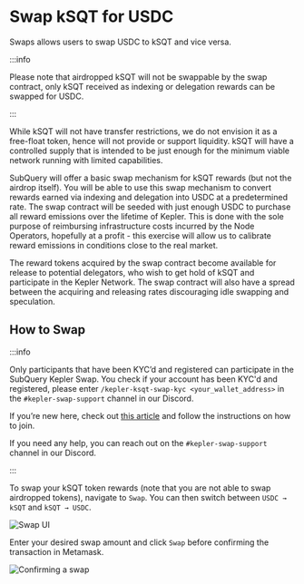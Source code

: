 # Swap kSQT for USDC

Swaps allows users to swap USDC to kSQT and vice versa.

:::info

Please note that airdropped kSQT will not be swappable by the swap contract, only kSQT received as indexing or delegation rewards can be swapped for USDC.

:::

While kSQT will not have transfer restrictions, we do not envision it as a free-float token, hence will not provide or support liquidity. kSQT will have a controlled supply that is intended to be just enough for the minimum viable network running with limited capabilities.

SubQuery will offer a basic swap mechanism for kSQT rewards (but not the airdrop itself). You will be able to use this swap mechanism to convert rewards earned via indexing and delegation into USDC at a predetermined rate. The swap contract will be seeded with just enough USDC to purchase all reward emissions over the lifetime of Kepler. This is done with the sole purpose of reimbursing infrastructure costs incurred by the Node Operators, hopefully at a profit - this exercise will allow us to calibrate reward emissions in conditions close to the real market.

The reward tokens acquired by the swap contract become available for release to potential delegators, who wish to get hold of kSQT and participate in the Kepler Network. The swap contract will also have a spread between the acquiring and releasing rates discouraging idle swapping and speculation.

## How to Swap

:::info

Only participants that have been KYC’d and registered can participate in the SubQuery Kepler Swap. You check if your account has been KYC'd and registered, please enter `/kepler-ksqt-swap-kyc <your_wallet_address>` in the `#kepler-swap-support` channel in our Discord.

If you’re new here, check out [this article](https://blog.subquery.network/kepler-milestone-your-invitation-to-join) and follow the instructions on how to join.

If you need any help, you can reach out on the `#kepler-swap-support` channel in our Discord.

:::

To swap your kSQT token rewards (note that you are not able to swap airdropped tokens), navigate to `Swap`. You can then switch between `USDC → kSQT` and `kSQT → USDC`.

![Swap UI](/assets/img/network/swap.png)

Enter your desired swap amount and click `Swap` before confirming the transaction in Metamask.

![Confirming a swap](/assets/img/network/swap_confirm.png)
